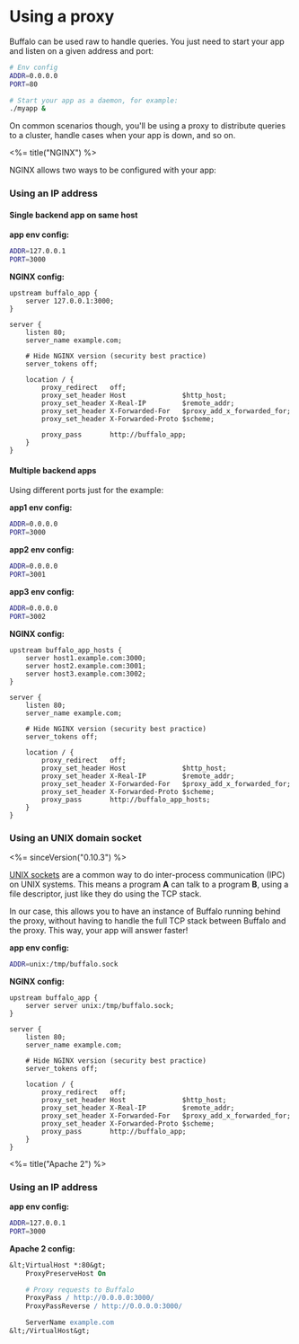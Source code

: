 # Using a proxy

Buffalo can be used raw to handle queries. You just need to start your app and listen on a given address and port:

```bash
# Env config
ADDR=0.0.0.0
PORT=80

# Start your app as a daemon, for example:
./myapp &
```

On common scenarios though, you'll be using a proxy to distribute queries to a cluster, handle cases when your app is down, and so on.

<%= title("NGINX") %>

NGINX allows two ways to be configured with your app:

### Using an IP address

#### Single backend app on same host

**app env config:**
```bash
ADDR=127.0.0.1
PORT=3000
```

**NGINX config:**
```nginx
upstream buffalo_app {
    server 127.0.0.1:3000;
}

server {
    listen 80;
    server_name example.com;

    # Hide NGINX version (security best practice)
    server_tokens off;

    location / {
        proxy_redirect   off;
        proxy_set_header Host              $http_host;
        proxy_set_header X-Real-IP         $remote_addr;
        proxy_set_header X-Forwarded-For   $proxy_add_x_forwarded_for;
        proxy_set_header X-Forwarded-Proto $scheme;

        proxy_pass       http://buffalo_app;
    }
}
```

#### Multiple backend apps

Using different ports just for the example:

**app1 env config:**
```bash
ADDR=0.0.0.0 
PORT=3000
```

**app2 env config:**
```bash
ADDR=0.0.0.0 
PORT=3001
```

**app3 env config:**
```bash
ADDR=0.0.0.0 
PORT=3002
```

**NGINX config:**
```nginx
upstream buffalo_app_hosts {
    server host1.example.com:3000;
    server host2.example.com:3001;
    server host3.example.com:3002;
}

server {
    listen 80;
    server_name example.com;

    # Hide NGINX version (security best practice)
    server_tokens off;

    location / {
        proxy_redirect   off;
        proxy_set_header Host              $http_host;
        proxy_set_header X-Real-IP         $remote_addr;
        proxy_set_header X-Forwarded-For   $proxy_add_x_forwarded_for;
        proxy_set_header X-Forwarded-Proto $scheme;
        proxy_pass       http://buffalo_app_hosts;
    }
}
```

### Using an UNIX domain socket

<%= sinceVersion("0.10.3") %>

[UNIX sockets](https://en.wikipedia.org/wiki/Unix_domain_socket) are a common way to do inter-process communication (IPC) on UNIX systems. This means a program **A** can talk to a program **B**, using a file descriptor, just like they do using the TCP stack.

In our case, this allows you to have an instance of Buffalo running behind the proxy, without having to handle the full TCP stack between Buffalo and the proxy. This way, your app will answer faster!

**app env config:**
```bash
ADDR=unix:/tmp/buffalo.sock
```

**NGINX config:**
```nginx
upstream buffalo_app {
    server server unix:/tmp/buffalo.sock;
}

server {
    listen 80;
    server_name example.com;

    # Hide NGINX version (security best practice)
    server_tokens off;

    location / {
        proxy_redirect   off;
        proxy_set_header Host              $http_host;
        proxy_set_header X-Real-IP         $remote_addr;
        proxy_set_header X-Forwarded-For   $proxy_add_x_forwarded_for;
        proxy_set_header X-Forwarded-Proto $scheme;
        proxy_pass       http://buffalo_app;
    }
}
```

<%= title("Apache 2") %>

### Using an IP address

**app env config:**
```bash
ADDR=127.0.0.1
PORT=3000
```

**Apache 2 config:**
```apache
&lt;VirtualHost *:80&gt;
    ProxyPreserveHost On

    # Proxy requests to Buffalo
    ProxyPass / http://0.0.0.0:3000/
    ProxyPassReverse / http://0.0.0.0:3000/

    ServerName example.com
&lt;/VirtualHost&gt;
```